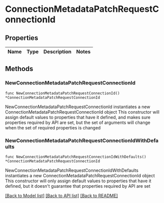# ConnectionMetadataPatchRequestConnectionId

## Properties

Name | Type | Description | Notes
------------ | ------------- | ------------- | -------------

## Methods

### NewConnectionMetadataPatchRequestConnectionId

`func NewConnectionMetadataPatchRequestConnectionId() *ConnectionMetadataPatchRequestConnectionId`

NewConnectionMetadataPatchRequestConnectionId instantiates a new ConnectionMetadataPatchRequestConnectionId object
This constructor will assign default values to properties that have it defined,
and makes sure properties required by API are set, but the set of arguments
will change when the set of required properties is changed

### NewConnectionMetadataPatchRequestConnectionIdWithDefaults

`func NewConnectionMetadataPatchRequestConnectionIdWithDefaults() *ConnectionMetadataPatchRequestConnectionId`

NewConnectionMetadataPatchRequestConnectionIdWithDefaults instantiates a new ConnectionMetadataPatchRequestConnectionId object
This constructor will only assign default values to properties that have it defined,
but it doesn't guarantee that properties required by API are set


[[Back to Model list]](../README.md#documentation-for-models) [[Back to API list]](../README.md#documentation-for-api-endpoints) [[Back to README]](../README.md)


